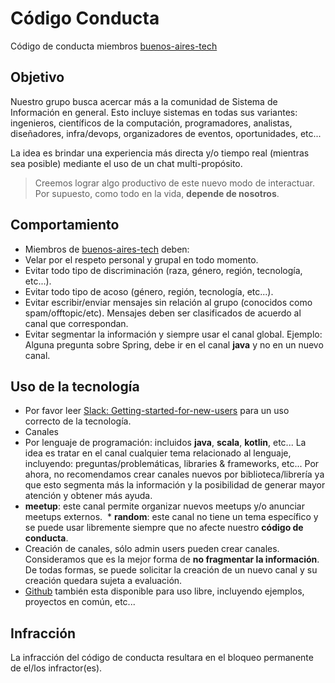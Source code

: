 # Código Conducta

Código de conducta miembros [buenos-aires-tech](https://buenos-aires-tech.slack.com)

## Objetivo

Nuestro grupo busca acercar más a la comunidad de Sistema de Información en general. Esto incluye sistemas en todas sus variantes: ingenieros, científicos de la computación, programadores, analistas, diseñadores, infra/devops, organizadores de eventos, oportunidades, etc...

La idea es brindar una experiencia más directa y/o tiempo real (mientras sea posible) mediante el uso de un chat multi-propósito.

> Creemos lograr algo productivo de este nuevo modo de interactuar. Por supuesto, como todo en la vida, **depende de nosotros**.

## Comportamiento

* Miembros de [buenos-aires-tech](https://buenos-aires-tech.slack.com) deben:
 * Velar por el respeto personal y grupal en todo momento.
 * Evitar todo tipo de discriminación (raza, género, región, tecnología, etc...).
 * Evitar todo tipo de acoso (género, región, tecnología, etc...).
 * Evitar escribir/enviar mensajes sin relación al grupo (conocidos como spam/offtopic/etc). Mensajes deben ser clasificados de acuerdo al canal que correspondan.
 * Evitar segmentar la información y siempre usar el canal global. Ejemplo: Alguna pregunta sobre Spring, debe ir en el canal **java** y no en un nuevo canal.

## Uso de la tecnología

* Por favor leer [Slack: Getting-started-for-new-users](https://get.slack.help/hc/en-us/articles/218080037-Getting-started-for-new-users) para un uso correcto de la tecnología.
* Canales
 * Por lenguaje de programación: incluidos **java**, **scala**, **kotlin**, etc... La idea es tratar en el canal cualquier tema relacionado al lenguaje, incluyendo: preguntas/problemáticas, libraries & frameworks, etc... Por ahora, no recomendamos crear canales nuevos por biblioteca/librería ya que esto segmenta más la información y la posibilidad de generar mayor atención y obtener más ayuda.
  * **meetup**: este canal permite organizar nuevos meetups y/o anunciar meetups externos.
  * **random**: este canal no tiene un tema específico y se puede usar libremente siempre que no afecte nuestro **código de conducta**.
* Creación de canales, sólo admin users pueden crear canales. Consideramos que es la mejor forma de **no fragmentar la información**. De todas formas, se puede solicitar la creación de un nuevo canal y su creación quedara sujeta a evaluación.
* [Github](https://github.com/buenos-aires-tech) también esta disponible para uso libre, incluyendo ejemplos, proyectos en común, etc...

## Infracción

La infracción del código de conducta resultara en el bloqueo permanente de el/los infractor(es).